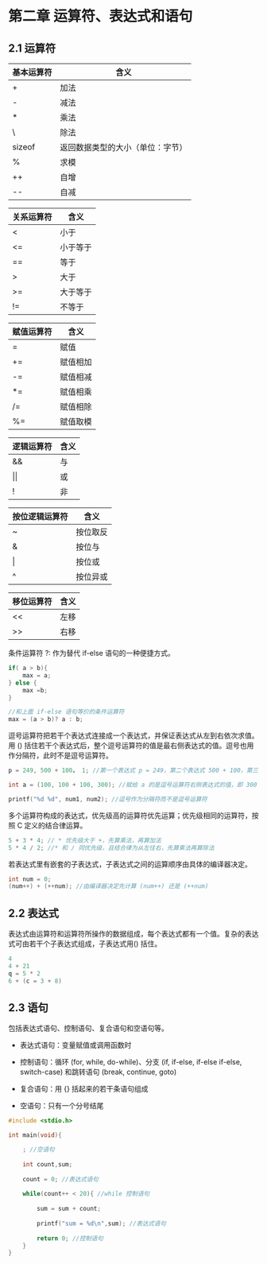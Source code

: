 # 第二章 运算符、表达式和语句

## 2.1 运算符

| 基本运算符 | 含义                             |
| ---------- | -------------------------------- |
| +          | 加法                             |
| -          | 减法                             |
| \*         | 乘法                             |
| \          | 除法                             |
| sizeof     | 返回数据类型的大小（单位：字节） |
| %          | 求模                             |
| ++         | 自增                             |
| --         | 自减                             |

| 关系运算符 | 含义     |
| ---------- | -------- |
| <          | 小于     |
| <=         | 小于等于 |
| ==         | 等于     |
| >          | 大于     |
| >=         | 大于等于 |
| !=         | 不等于   |

| 赋值运算符 | 含义     |
| ---------- | -------- |
| =          | 赋值     |
| +=         | 赋值相加 |
| -=         | 赋值相减 |
| *=         | 赋值相乘 |
| /=         | 赋值相除 |
| %=         | 赋值取模 |

| 逻辑运算符 | 含义 |
| ---------- | ---- |
| &&         | 与   |
| \|\|       | 或   |
| !          | 非   |

| 按位逻辑运算符 | 含义     |
| -------------- | -------- |
| ~              | 按位取反 |
| &              | 按位与   |
| \|             | 按位或   |
| ^              | 按位异或 |

| 移位运算符 | 含义 |
| ---------- | ---- |
| <<         | 左移 |
| >>         | 右移 |

条件运算符 ?: 作为替代 if-else 语句的一种便捷方式。

```c
if( a > b){
    max = a;
} else {
    max =b;
}

//和上面 if-else 语句等价的条件运算符
max = (a > b)? a : b;
```

逗号运算符把若干个表达式连接成一个表达式，并保证表达式从左到右依次求值。用 () 括住若干个表达式后，整个逗号运算符的值是最右侧表达式的值。逗号也用作分隔符，此时不是逗号运算符。

```c
p = 249, 500 + 100， 1; //第一个表达式 p = 249，第二个表达式 500 + 100，第三个表达式 1

int a = (100, 100 + 100, 300); //赋给 a 的是逗号运算符右侧表达式的值，即 300

printf("%d %d", num1, num2); //逗号作为分隔符而不是逗号运算符
```

多个运算符构成的表达式，优先级高的运算符优先运算；优先级相同的运算符，按照 C 定义的结合律运算。

```c
5 + 3 * 4; // * 优先级大于 +，先算乘法，再算加法
5 * 4 / 2; //* 和 / 同优先级，且结合律为从左往右，先算乘法再算除法
```

若表达式里有嵌套的子表达式，子表达式之间的运算顺序由具体的编译器决定。

```c
int num = 0;
(num++) + (++num); //由编译器决定先计算 (num++) 还是 (++num)
```

## 2.2 表达式

表达式由运算符和运算符所操作的数据组成，每个表达式都有一个值。复杂的表达式可由若干个子表达式组成，子表达式用() 括住。

```c
4
4 + 21
q = 5 * 2
6 + (c = 3 + 8)
```

## 2.3 语句

包括表达式语句、控制语句、复合语句和空语句等。

- 表达式语句：变量赋值或调用函数时

- 控制语句：循环 (for, while, do-while)、分支 (if, if-else, if-else if-else, switch-case) 和跳转语句 (break, continue, goto)

- 复合语句：用 {} 括起来的若干条语句组成

- 空语句：只有一个分号结尾

```c
#include <stdio.h>

int main(void){

    ; //空语句
    
    int count,sum;
    
    count = 0; //表达式语句
    
    while(count++ < 20){ //while 控制语句
        
        sum = sum + count;
        
        printf("sum = %d\n",sum); //表达式语句
        
        return 0; //控制语句
    }   
}
```
